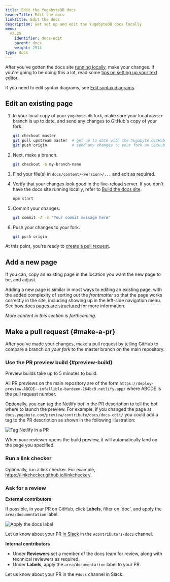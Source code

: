 ```yaml
---
title: Edit the YugabyteDB docs
headerTitle: Edit the docs
linkTitle: Edit the docs
description: Get set up and edit the YugabyteDB docs locally
menu:
  v2.25
    identifier: docs-edit
    parent: docs
    weight: 2914
type: docs
---
```


After you've gotten the docs site [running locally](../docs-build/), make your changes. If you're going to be doing this a lot, read some [tips on setting up your text editor](../docs-editor-setup/).

If you need to edit syntax diagrams, see [Edit syntax diagrams](../syntax-diagrams/).

## Edit an existing page

1. In your local copy of your `yugabyte-db` fork, make sure your local `master` branch is up to date, and send any changes to GitHub's copy of your fork.

    ```sh
    git checkout master
    git pull upstream master  # get up to date with the Yugabyte GitHub repo
    git push origin           # send any changes to your fork on GitHub
    ```

1. Next, make a branch.

    ```sh
    git checkout -b my-branch-name
    ```

1. Find your file(s) in `docs/content/<version>/...` and edit as required.

1. Verify that your changes look good in the live-reload server. If you don't have the docs site running locally, refer to [Build the docs site](../docs-build/#live-reload).

    ```sh
    npm start
    ```

1. Commit your changes.

    ```sh
    git commit -A -m "Your commit message here"
    ```

1. Push your changes to your fork.

    ```sh
    git push origin
    ```

At this point, you're ready to [create a pull request](#make-a-pr).

## Add a new page

If you can, copy an existing page in the location you want the new page to be, and adjust.

Adding a new page is similar in most ways to editing an existing page, with the added complexity of sorting out the _frontmatter_ so that the page works correctly in the site, including showing up in the left-side navigation menu. See [how docs pages are structured](../docs-page-structure/) for more information.

_More content in this section is forthcoming._

## Make a pull request {#make-a-pr}

After you've made your changes, make a pull request by telling GitHub to compare a branch _on your fork_ to the master branch on the main repository.

### Use the PR preview build {#preview-build}

Preview builds take up to 5 minutes to build.

All PR previews on the main repository are of the form `https://deploy-preview-ABCDE--infallible-bardeen-164bc9.netlify.app/` where ABCDE is the pull request number.

Optionally, you can tag the Netlify bot in the PR description to tell the bot where to launch the preview. For example, if you changed the page at `docs.yugabyte.com/preview/contribute/docs/docs-edit/` you could add a tag to the PR description as shown in the following illustration:

![Tag Netlify in a PR](/images/contribute/contribute-docs-description.png)

When your reviewer opens the build preview, it will automatically land on the page you specified.

### Run a link checker

Optionally, run a link checker. For example, <https://linkchecker.github.io/linkchecker/>.

### Ask for a review

**External contributors**

If possible, in your PR on GitHub, click **Labels**, filter on 'doc', and apply the `area/documentation` label.

![Apply the docs label](/images/contribute/contribute-docs-pr-panel.png)

Let us know about your PR [in Slack](https://www.yugabyte.com/slack/) in the `#contributors-docs` channel.

**Internal contributors**

- Under **Reviewers** set a member of the docs team for review, along with technical reviewers as required.
- Under **Labels**, apply the `area/documentation` label to your PR.

Let us know about your PR in the `#docs` channel in Slack.
